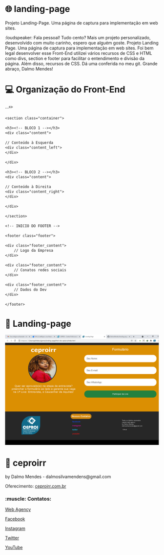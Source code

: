 # :globe_with_meridians: landing-page
Projeto Landing-Page. Uma página de captura para implementação em web sites.
<p>:loudspeaker: Fala pessoal! Tudo cento? Mais um projeto personalizado, desenvolvido com muito carinho, espero que alguém goste. Projeto Landing Page. Uma página de captura para implementação em web sites. Foi bem legal desenvolver esse Front-End utilizei vários recursos de CSS e HTML como divs, section e footer para facilitar o entendimento e divisão da página. Além disso, recursos de CSS. Dá uma conferida no meu git. Grande abraço, Dalmo Mendes!</p>

# :computer: Organização do Front-End
...:pencil2:
```
<section class="container">

<h3><!-- BLOCO 1 --></h3>
<div class="content">

// Conteúdo à Esquerda
<div class="content_left">
</div>

</div>

<h3><!-- BLOCO 2 --></h3>
<div class="content">

// Conteúdo à Direita
<div class="content_right">
</div>

</div>

</section> 

<!-- INICIO DO FOOTER -->

<footer class="footer">

<div class="footer_content">
	// Logo da Empresa
</div>

<div class="footer_content">
	// Conatos redes sociais
</div>

<div class="footer_content">
	// Dados do Dev
</div>

</footer>
```
# :anger: Landing-page
<img src="https://github.com/DalmoMendes/landing-page/blob/master/front-end.png"/>

# :rocket: ceproirr 
<p>by Dalmo Mendes - dalmosilvamendens@gmail.com</p>
<p>Oferecimento: <a href="https://ceproirr.com.br" target="_blank">ceproirr.com.br</a></p>
<h3>:muscle: Contatos:</h3>

<p>   <a href="https://www.ceproirr.com.br/webagency/" target="_blank">Web Agency</a></p>
<p>   <a href="https://facebook.com/ceproir/" target="_blank">Facebook</a></p>
<p>   <a href="https://instagram.com/ceproirr/" target="_blank">Instagram</a></p>
<p>   <a href="https://twitter.com/ceproirr/" target="_blank">Twitter</a></p>
<p>   <a href="https://www.youtube.com/channel/UC9egIn_Xkg2KFD_55mi_r8w" target="_blank">YouTube</a></p>
